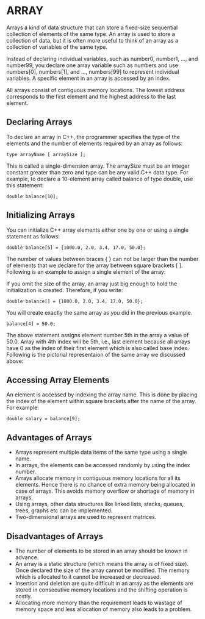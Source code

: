 # ARRAY

Arrays a kind of data structure that can store a fixed-size sequential collection of elements of the same type. An array is used to store a collection of data, but it is often more useful to think of an array as a collection of variables of the same type.

Instead of declaring individual variables, such as number0, number1, ..., and number99, you declare one array variable such as numbers and use numbers[0], numbers[1], and ..., numbers[99] to represent individual variables. A specific element in an array is accessed by an index.

All arrays consist of contiguous memory locations. The lowest address corresponds to the first element and the highest address to the last element.

## Declaring Arrays

To declare an array in C++, the programmer specifies the type of the elements and the number of elements required by an array as follows:

```type arrayName [ arraySize ];```

This is called a single-dimension array. The arraySize must be an integer constant greater than zero and type can be any valid C++ data type. For example, to declare a 10-element array called balance of type double, use this statement:

```double balance[10];```

## Initializing Arrays

You can initialize C++ array elements either one by one or using a single statement as follows:

```double balance[5] = {1000.0, 2.0, 3.4, 17.0, 50.0};```

The number of values between braces { } can not be larger than the number of elements that we declare for the array between square brackets [ ]. Following is an example to assign a single element of the array:

If you omit the size of the array, an array just big enough to hold the initialization is created. Therefore, if you write:

```double balance[] = {1000.0, 2.0, 3.4, 17.0, 50.0};```

You will create exactly the same array as you did in the previous example.

```balance[4] = 50.0;```

The above statement assigns element number 5th in the array a value of 50.0. Array with 4th index will be 5th, i.e., last element because all arrays have 0 as the index of their first element which is also called base index. Following is the pictorial representaion of the same array we discussed above:

## Accessing Array Elements

An element is accessed by indexing the array name. This is done by placing the index of the element within square brackets after the name of the array. For example:

```double salary = balance[9];```

## Advantages of Arrays

* Arrays represent multiple data items of the same type using a single name.
* In arrays, the elements can be accessed randomly by using the index number.
* Arrays allocate memory in contiguous memory locations for all its elements. Hence there is no chance of extra memory being allocated in case of arrays. This avoids memory overflow or shortage of memory in arrays.
* Using arrays, other data structures like linked lists, stacks, queues, trees, graphs etc can be implemented.
* Two-dimensional arrays are used to represent matrices.

## Disadvantages of Arrays

* The number of elements to be stored in an array should be known in advance.
* An array is a static structure (which means the array is of fixed size). Once declared the size of the array cannot be modified. The memory which is allocated to it cannot be increased or decreased.
* Insertion and deletion are quite difficult in an array as the elements are stored in consecutive memory locations and the shifting operation is costly.
* Allocating more memory than the requirement leads to wastage of memory space and less allocation of memory also leads to a problem.

